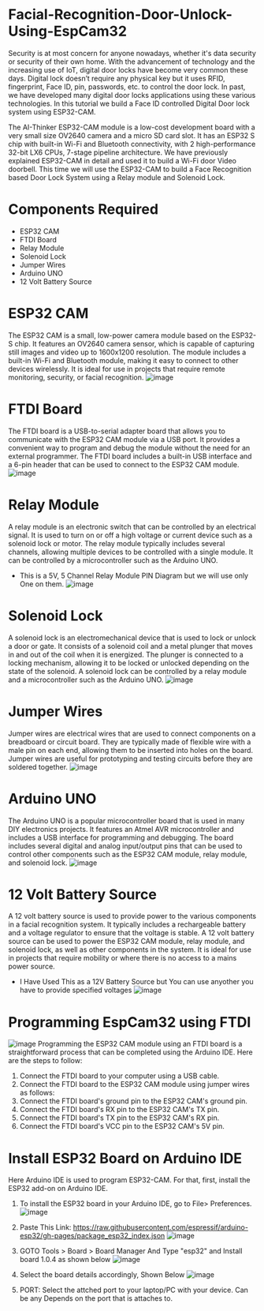 # Facial-Recognition-Door-Unlock-Using-EspCam32
Security is at most concern for anyone nowadays, whether it's data security or security of their own home. With the advancement of technology and the increasing use of IoT, digital door locks have become very common these days. Digital lock doesn’t require any physical key but it uses RFID, fingerprint, Face ID, pin, passwords, etc. to control the door lock. In past, we have developed many digital door locks applications using these various technologies. In this tutorial we build a Face ID controlled Digital Door lock system using ESP32-CAM.

The AI-Thinker ESP32-CAM module is a low-cost development board with a very small size OV2640 camera and a micro SD card slot. It has an ESP32 S chip with built-in Wi-Fi and Bluetooth connectivity, with 2 high-performance 32-bit LX6 CPUs, 7-stage pipeline architecture. We have previously explained ESP32-CAM in detail and used it to build a Wi-Fi door Video doorbell. This time we will use the ESP32-CAM to build a Face Recognition based Door Lock System using a Relay module and Solenoid Lock.

# Components Required
* ESP32 CAM
* FTDI Board
* Relay Module
* Solenoid Lock
* Jumper Wires
* Arduino UNO
* 12 Volt Battery Source 
# ESP32 CAM
The ESP32 CAM is a small, low-power camera module based on the ESP32-S chip. It features an OV2640 camera sensor, which is capable of capturing still images and video up to 1600x1200 resolution. The module includes a built-in Wi-Fi and Bluetooth module, making it easy to connect to other devices wirelessly. It is ideal for use in projects that require remote monitoring, security, or facial recognition.
![image](https://user-images.githubusercontent.com/96866038/222897209-20bad0be-7f68-4b03-9c48-a78ba8759937.png)

# FTDI Board
The FTDI board is a USB-to-serial adapter board that allows you to communicate with the ESP32 CAM module via a USB port. It provides a convenient way to program and debug the module without the need for an external programmer. The FTDI board includes a built-in USB interface and a 6-pin header that can be used to connect to the ESP32 CAM module.
![image](https://user-images.githubusercontent.com/96866038/222897232-e57b36fa-31ca-42db-8747-507331af728b.png)

# Relay Module
A relay module is an electronic switch that can be controlled by an electrical signal. It is used to turn on or off a high voltage or current device such as a solenoid lock or motor. The relay module typically includes several channels, allowing multiple devices to be controlled with a single module. It can be controlled by a microcontroller such as the Arduino UNO.
* This is a 5V, 5 Channel Relay Module PIN Diagram but we will use only One on them.
![image](https://user-images.githubusercontent.com/96866038/222897307-122450a0-432a-40ff-b912-6607c50adea0.png)

# Solenoid Lock
A solenoid lock is an electromechanical device that is used to lock or unlock a door or gate. It consists of a solenoid coil and a metal plunger that moves in and out of the coil when it is energized. The plunger is connected to a locking mechanism, allowing it to be locked or unlocked depending on the state of the solenoid. A solenoid lock can be controlled by a relay module and a microcontroller such as the Arduino UNO.
![image](https://user-images.githubusercontent.com/96866038/222897372-7a61898b-55ae-4329-b57e-8629eefcc407.png)

# Jumper Wires
Jumper wires are electrical wires that are used to connect components on a breadboard or circuit board. They are typically made of flexible wire with a male pin on each end, allowing them to be inserted into holes on the board. Jumper wires are useful for prototyping and testing circuits before they are soldered together.
![image](https://user-images.githubusercontent.com/96866038/222897395-c27813b0-bfef-43de-a6d9-eb2979886a08.png)

# Arduino UNO
The Arduino UNO is a popular microcontroller board that is used in many DIY electronics projects. It features an Atmel AVR microcontroller and includes a USB interface for programming and debugging. The board includes several digital and analog input/output pins that can be used to control other components such as the ESP32 CAM module, relay module, and solenoid lock.
![image](https://user-images.githubusercontent.com/96866038/222897426-2176a29a-7894-4953-8fad-74a05ce37956.png)

# 12 Volt Battery Source
A 12 volt battery source is used to provide power to the various components in a facial recognition system. It typically includes a rechargeable battery and a voltage regulator to ensure that the voltage is stable. A 12 volt battery source can be used to power the ESP32 CAM module, relay module, and solenoid lock, as well as other components in the system. It is ideal for use in projects that require mobility or where there is no access to a mains power source.
* I Have Used This as a 12V Battery Source but You can use anyother you have to provide specified voltages
![image](https://user-images.githubusercontent.com/96866038/222897580-05538f2c-16b1-45e1-aabf-dc1769fe356e.png)

# Programming EspCam32 using FTDI
![image](https://user-images.githubusercontent.com/96866038/222896459-30ba5306-4c78-4da5-a598-fc4c4160b861.png)
Programming the ESP32 CAM module using an FTDI board is a straightforward process that can be completed using the Arduino IDE. Here are the steps to follow:

1) Connect the FTDI board to your computer using a USB cable.
2) Connect the FTDI board to the ESP32 CAM module using jumper wires as follows:
3) Connect the FTDI board's ground pin to the ESP32 CAM's ground pin.
4) Connect the FTDI board's RX pin to the ESP32 CAM's TX pin.
5) Connect the FTDI board's TX pin to the ESP32 CAM's RX pin.
6) Connect the FTDI board's VCC pin to the ESP32 CAM's 5V pin.

# Install ESP32 Board on Arduino IDE
Here Arduino IDE is used to program ESP32-CAM. For that, first, install the ESP32 add-on on Arduino IDE.

1) To install the ESP32 board in your Arduino IDE, go to File> Preferences.
![image](https://user-images.githubusercontent.com/96866038/222896806-45af34ba-83a1-4a7e-98f0-7ff205464f28.png)

2) Paste This Link: https://raw.githubusercontent.com/espressif/arduino-esp32/gh-pages/package_esp32_index.json
![image](https://user-images.githubusercontent.com/96866038/222896847-9678ec3f-73c9-49a0-8aad-a3c8cb23e712.png)

3) GOTO Tools > Board > Board Manager And Type "esp32" and Install board 1.0.4 as shown below
![image](https://user-images.githubusercontent.com/96866038/222896919-34beda3c-d5d3-4b98-a275-d73625d0d485.png)

4) Select the board details accordingly, Shown Below
![image](https://user-images.githubusercontent.com/96866038/222897119-38e08614-0638-4f01-ac1f-4a81f59fab77.png)

5) PORT: Select the attched port to your laptop/PC with your device. Can be any Depends on the port that is attaches to.
